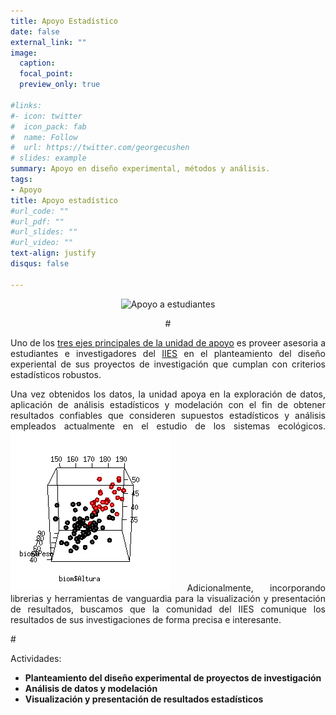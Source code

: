 ```yaml
---
title: Apoyo Estadístico
date: false
external_link: ""
image:
  caption: 
  focal_point: 
  preview_only: true

#links:
#- icon: twitter
#  icon_pack: fab
#  name: Follow
#  url: https://twitter.com/georgecushen
# slides: example
summary: Apoyo en diseño experimental, métodos y análisis.
tags:
- Apoyo
title: Apoyo estadístico
#url_code: ""
#url_pdf: ""
#url_slides: ""
#url_video: ""
text-align: justify
disqus: false

---
```

<center>

![Apoyo a estudiantes](/post/apoyo-estadistico/apoyo2.jpg)

#<DIV align="justify">

Uno de los [tres ejes principales de la unidad de apoyo](/ejes) es proveer asesoria a estudiantes e investigadores del [IIES](https://www.iies.unam.mx/) en el planteamiento del diseño experiental de sus proyectos de investigación que cumplan con criterios estadísticos robustos. 

Una vez obtenidos los datos, la unidad apoya en la exploración de datos, aplicación de análisis estadísticos y modelación con el fin de obtener resultados confiables que consideren supuestos estadísticos y análisis empleados actualmente en el estudio de los sistemas ecológicos.
![](movie1.gif)
Adicionalmente, incorporando librerias y herramientas de vanguardia para la visualización y presentación de resultados, buscamos que la comunidad del IIES comunique los resultados de sus investigaciones de forma precisa e interesante.

#</DIV>
</center>

Actividades:

  - **Planteamiento del diseño experimental de proyectos de investigación**
  - **Análisis de datos y modelación**
  - **Visualización y presentación de resultados estadísticos**

 
